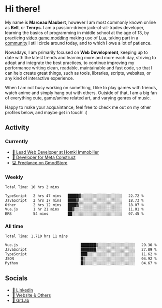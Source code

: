 # Hi there!

My name is **Marceau Maubert**, however I am most commonly known online as **Bell**, or **Tenrys**. I am a passion-driven jack-of-all-trades developer, learning the basics of programming in middle school at the age of 13, by practicing [video game modding](https://garrysmod.com) making use of [Lua](https://lua.org), taking part in a [community](https://metastruct.net) I still circle around today, and to which I owe a lot of patience.

Nowadays, I am primarily focused on **Web Development**, keeping up to date with the latest trends and learning more and more each day, striving to adopt  and integrate the best practices, to continue improving my performance writing clean, readable, maintainable and fast code, so that I can help create great things, such as tools, libraries, scripts, websites, or any kind of interactive experience.

When I am not busy working on something, I like to play games with friends, watch anime and simply hang out with others. Outside of that, I am a big fan of everything cute, game/anime related art, and varying genres of music.

Happy to make your acquaintance, feel free to check me out on my other profiles below, and maybe get in touch! :)

## Activity

### Currently

- [🏢 Lead Web Developer at Homki Immobilier](https://homki-immobilier.com)
- [🎈 Developer for Meta Construct](https://metastruct.net)
- [💻 Freelance on GmodStore](https://www.gmodstore.com/users/Tenrys)

### Weekly
<!--START_SECTION:wakaWeekly-->

```txt
Total Time: 10 hrs 2 mins

TypeScript   2 hrs 47 mins   █████▓░░░░░░░░░░░░░░░░░░░   22.72 %
JavaScript   2 hrs 17 mins   ████▓░░░░░░░░░░░░░░░░░░░░   18.73 %
Other        2 hrs 12 mins   ████▓░░░░░░░░░░░░░░░░░░░░   18.07 %
Vue.js       1 hr 21 mins    ██▓░░░░░░░░░░░░░░░░░░░░░░   11.01 %
ERB          54 mins         ██░░░░░░░░░░░░░░░░░░░░░░░   07.45 %
```

<!--END_SECTION:wakaWeekly-->

### All time
<!--START_SECTION:wakaTotal-->

```txt
Total Time: 1,710 hrs 11 mins

Vue.js                             ███████▒░░░░░░░░░░░░░░░░░   29.36 %
JavaScript                         ███████░░░░░░░░░░░░░░░░░░   27.89 %
TypeScript                         ███░░░░░░░░░░░░░░░░░░░░░░   11.62 %
JSON                               █▒░░░░░░░░░░░░░░░░░░░░░░░   04.92 %
Python                             █▒░░░░░░░░░░░░░░░░░░░░░░░   04.67 %
```

<!--END_SECTION:wakaTotal-->

## Socials

- [👔 LinkedIn](https://www.linkedin.com/in/marceau-maubert)
- [🔗 Website & Others](https://bell.moe)
- [🦊 GitLab](https://gitlab.com/Tenrys)
